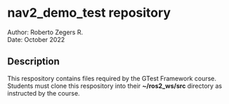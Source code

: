 # nav2_demo_test repository

Author: Roberto Zegers R.  
Date: October 2022


## Description

This respository contains files required by the GTest Framework course.  
Students must clone this respository into their **~/ros2_ws/src** directory as instructed by the course.  

